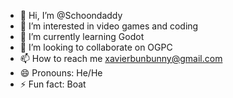 - 👋 Hi, I’m @Schoondaddy
- 👀 I’m interested in video games and coding
- 🌱 I’m currently learning Godot
- 💞️ I’m looking to collaborate on OGPC
- 📫 How to reach me xavierbunbunny@gmail.com
- 😄 Pronouns: He/He
- ⚡ Fun fact: Boat

<!---
Schoondaddy/Schoondaddy is a ✨ special ✨ repository because its `README.md` (this file) appears on your GitHub profile.
You can click the Preview link to take a look at your changes.
--->
